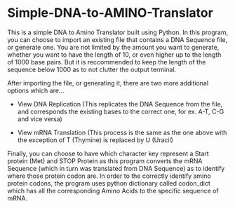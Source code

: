 # Simple-DNA-to-AMINO-Translator

This is a simple DNA to Amino Translator built using Python. In this program, you can choose to import an existing file that contains a DNA Sequence file, or generate one. You are not limited by the amount you want to generate, whether you want to have the length of 10, or even higher up to the length of 1000 base pairs. But it is reccommended to keep the length of the sequence below 1000 as to not clutter the output terminal. 

After importing the file, or generating it, there are two more additional options which are...

- View DNA Replication (This replicates the DNA Sequence from the file, and corresponds the existing bases to the correct one, for ex. A-T, C-G and vice versa)

- View mRNA Translation (This process is the same as the one above with the exception of T (Thymine) is replaced by U (Uracil)

Finally, you can choose to have which character key represent a Start protein (Met) and STOP Protein as this program converts the mRNA Sequence (which in turn was translated from DNA Sequence) as to identify where those protein codon are. In order to the correctly identify amino protein codons, the program uses python dictionary called codon_dict which has all the corresponding Amino Acids to the specific sequence of mRNA.
